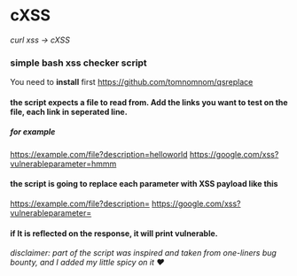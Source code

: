 # cXSS
*curl xss -> cXSS*
### simple bash xss checker script

You need to **install** first
https://github.com/tomnomnom/qsreplace

#### the script expects a file to read from. Add the links you want to test on the file, each link in seperated line.
##### for example

https://example.com/file?description=helloworld
https://google.com/xss?vulnerableparameter=hmmm


#### the script is going to replace each parameter with XSS payload like this 

https://example.com/file?description=<script>alert('xss')</script>
https://google.com/xss?vulnerableparameter=<script>alert('xss')</script>

#### if It is reflected on the response, it will print vulnerable.

*disclaimer: part of the script was inspired and taken from one-liners bug bounty, and I added my little spicy on it ❤*

